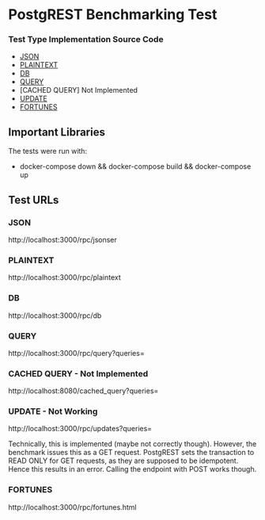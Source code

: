 # PostgREST Benchmarking Test

### Test Type Implementation Source Code

* [JSON](src/json.sql)
* [PLAINTEXT](src/plaintext.sql)
* [DB](src/db.sql)
* [QUERY](src/query.sql)
* [CACHED QUERY] Not Implemented
* [UPDATE](src/update.sql)
* [FORTUNES](src/fortunes.sql)

## Important Libraries
The tests were run with:
* docker-compose down && docker-compose build && docker-compose up

## Test URLs
### JSON

http://localhost:3000/rpc/jsonser

### PLAINTEXT

http://localhost:3000/rpc/plaintext

### DB

http://localhost:3000/rpc/db

### QUERY

http://localhost:3000/rpc/query?queries=

### CACHED QUERY - Not Implemented

http://localhost:8080/cached_query?queries=

### UPDATE - Not Working

http://localhost:3000/rpc/updates?queries=

Technically, this is implemented (maybe not correctly though).
However, the benchmark issues this as a GET request.
PostgREST sets the transaction to READ ONLY for GET requests,
as they are supposed to be idempotent.
Hence this results in an error. Calling the endpoint with POST
works though.

### FORTUNES

http://localhost:3000/rpc/fortunes.html
